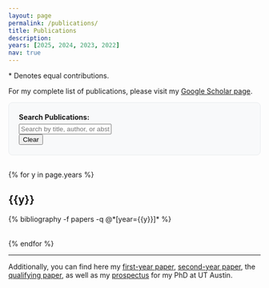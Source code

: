 ```yaml
---
layout: page
permalink: /publications/
title: Publications
description:
years: [2025, 2024, 2023, 2022]
nav: true
---
```

\* Denotes equal contributions.

For my complete list of publications, please visit my [Google Scholar page](https://scholar.google.com/citations?hl=en&user=_EAk1jUAAAAJ).

<!-- Publication Search Bar -->
<div class="publication-search" style="margin-bottom: 30px; padding: 20px; background: #f8f9fa; border-radius: 8px; border: 1px solid #e9ecef;">
  <div class="row">
    <div class="col-md-10">
      <label for="keyword-filter" style="font-weight: bold; margin-bottom: 5px; display: block;">Search Publications:</label>
      <input type="text" id="keyword-filter" class="form-control" placeholder="Search by title, author, or abstract...">
    </div>
    <div class="col-md-2" style="display: flex; align-items: end;">
      <button id="clear-search" class="btn btn-secondary btn-sm" style="margin-bottom: 0;">Clear</button>
    </div>
  </div>
</div>

<div class="publications">

{% for y in page.years %}
  <h2 class="year" data-year="{{y}}">{{y}}</h2>
  <div class="year-publications" data-year="{{y}}">
    {% bibliography -f papers -q @*[year={{y}}]* %}
  </div>
{% endfor %}

</div>

<script>
document.addEventListener('DOMContentLoaded', function() {
  const keywordFilter = document.getElementById('keyword-filter');
  const clearButton = document.getElementById('clear-search');

  function filterPublications() {
    const keyword = keywordFilter.value.toLowerCase();

    // Get all publication entries
    const yearSections = document.querySelectorAll('.year-publications');
    const yearHeaders = document.querySelectorAll('h2.year');

    yearSections.forEach((section, index) => {
      const entries = section.querySelectorAll('.bibliography > .list-group-item, .bibliography > div');
      let visibleCount = 0;

      entries.forEach(entry => {
        let shouldShow = true;

        // Keyword filter
        if (keyword) {
          const title = entry.querySelector('.title') ? entry.querySelector('.title').textContent.toLowerCase() : '';
          const author = entry.querySelector('.author') ? entry.querySelector('.author').textContent.toLowerCase() : '';
          const abstract = entry.querySelector('.abstract p') ? entry.querySelector('.abstract p').textContent.toLowerCase() : '';

          if (!title.includes(keyword) && !author.includes(keyword) && !abstract.includes(keyword)) {
            shouldShow = false;
          }
        }

        entry.style.display = shouldShow ? 'block' : 'none';
        if (shouldShow) visibleCount++;
      });

      // Show/hide year headers based on whether they have visible publications
      const yearHeader = yearHeaders[index];
      if (yearHeader) {
        yearHeader.style.display = visibleCount > 0 ? 'block' : 'none';
      }
      section.style.display = visibleCount > 0 ? 'block' : 'none';
    });
  }

  function clearSearch() {
    keywordFilter.value = '';
    filterPublications();
  }

  // Add event listeners
  keywordFilter.addEventListener('input', filterPublications);
  clearButton.addEventListener('click', clearSearch);
});
</script>

<style>
.publication-filters {
  background: var(--global-bg-color);
  border: 1px solid var(--global-text-color-light);
}

.publication-filters label {
  color: var(--global-text-color);
}

.publication-filters .form-control {
  background-color: var(--global-bg-color);
  border: 1px solid var(--global-text-color-light);
  color: var(--global-text-color);
}

.publication-filters .form-control:focus {
  background-color: var(--global-bg-color);
  border-color: var(--global-theme-color);
  color: var(--global-text-color);
  box-shadow: 0 0 0 0.2rem rgba(var(--global-theme-color-rgb), 0.25);
}

.publication-filters .btn-secondary {
  background-color: var(--global-theme-color);
  border-color: var(--global-theme-color);
  color: white;
}

.publication-filters .btn-secondary:hover {
  background-color: var(--global-hover-color);
  border-color: var(--global-hover-color);
}

.year-publications {
  margin-bottom: 2rem;
}
</style>

<hr>

Additionally, you can find here my [first-year paper](/assets/ut_austin_phd_papers/Zhan%202022%20FYP%20Emotion%20Trigger%20Summarization.pdf), [second-year paper](/assets/ut_austin_phd_papers/Zhan%202023%20SYP%20Emotion%20Appraisal.pdf), the [qualifying paper](/assets/ut_austin_phd_papers/Zhan%202024%20QP%20Cognitive%20Reappraisal.pdf), as well as my [prospectus](/assets/ut_austin_phd_papers/Zhan%202025%20Prospectus.pdf) for my PhD at UT Austin.